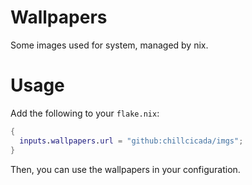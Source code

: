 # Wallpapers

Some images used for system, managed by nix.

# Usage

Add the following to your `flake.nix`:

```nix
{
  inputs.wallpapers.url = "github:chillcicada/imgs";
}
```

Then, you can use the wallpapers in your configuration.